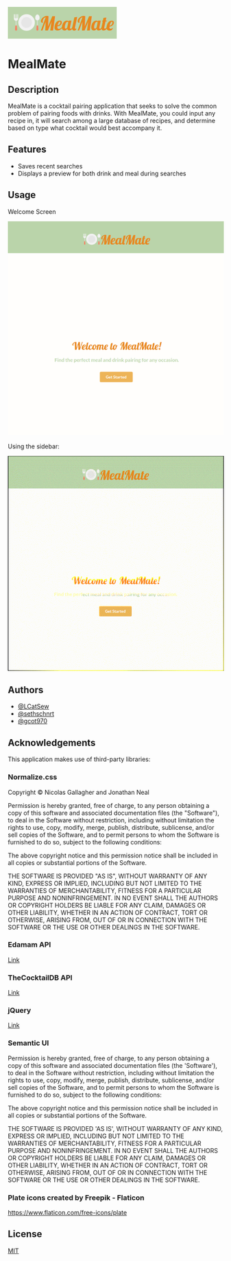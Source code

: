
![Logo](./screenshots/logo.png)

# MealMate

## Description
MealMate is a cocktail pairing application that seeks to solve the common problem of pairing foods with drinks. With MealMate, you could input any recipe in, it will search among a large database of recipes, and determine based on type what cocktail would best accompany it.
## Features

- Saves recent searches
- Displays a preview for both drink and meal during searches



## Usage
Welcome Screen

![Logo](./screenshots/main.png)

Using the sidebar:

![Logo](./screenshots/side.gif)






## Authors

- [@LCatSew](https://github.com/LCatSew)
- [@sethschnrt](https://github.com/sethschnrt)
- [@gcot970](https://www.github.com/gcot970)


## Acknowledgements
This application makes use of third-party libraries:

 ### Normalize.css
 Copyright © Nicolas Gallagher and Jonathan Neal

Permission is hereby granted, free of charge, to any person obtaining a copy of this software and associated documentation files (the "Software"), to deal in the Software without restriction, including without limitation the rights to use, copy, modify, merge, publish, distribute, sublicense, and/or sell copies of the Software, and to permit persons to whom the Software is furnished to do so, subject to the following conditions:

The above copyright notice and this permission notice shall be included in all copies or substantial portions of the Software.

THE SOFTWARE IS PROVIDED "AS IS", WITHOUT WARRANTY OF ANY KIND, EXPRESS OR IMPLIED, INCLUDING BUT NOT LIMITED TO THE WARRANTIES OF MERCHANTABILITY, FITNESS FOR A PARTICULAR PURPOSE AND NONINFRINGEMENT. IN NO EVENT SHALL THE AUTHORS OR COPYRIGHT HOLDERS BE LIABLE FOR ANY CLAIM, DAMAGES OR OTHER LIABILITY, WHETHER IN AN ACTION OF CONTRACT, TORT OR OTHERWISE, ARISING FROM, OUT OF OR IN CONNECTION WITH THE SOFTWARE OR THE USE OR OTHER DEALINGS IN THE SOFTWARE.

### Edamam API
[Link](https://www.edamam.com/terms/api/)

### TheCocktailDB API
[Link](https://www.thecocktaildb.com/)

### jQuery
[Link](https://tldrlegal.com/license/mit-license)

### Semantic UI
Permission is hereby granted, free of charge, to any person obtaining a copy of this software and associated documentation files (the 'Software'), to deal in the Software without restriction, including without limitation the rights to use, copy, modify, merge, publish, distribute, sublicense, and/or sell copies of the Software, and to permit persons to whom the Software is furnished to do so, subject to the following conditions:

The above copyright notice and this permission notice shall be included in all copies or substantial portions of the Software.

THE SOFTWARE IS PROVIDED 'AS IS', WITHOUT WARRANTY OF ANY KIND, EXPRESS OR IMPLIED, INCLUDING BUT NOT LIMITED TO THE WARRANTIES OF MERCHANTABILITY, FITNESS FOR A PARTICULAR PURPOSE AND NONINFRINGEMENT. IN NO EVENT SHALL THE AUTHORS OR COPYRIGHT HOLDERS BE LIABLE FOR ANY CLAIM, DAMAGES OR OTHER LIABILITY, WHETHER IN AN ACTION OF CONTRACT, TORT OR OTHERWISE, ARISING FROM, OUT OF OR IN CONNECTION WITH THE SOFTWARE OR THE USE OR OTHER DEALINGS IN THE SOFTWARE.

### Plate icons created by Freepik - Flaticon
https://www.flaticon.com/free-icons/plate




## License

[MIT](https://choosealicense.com/licenses/mit/)

